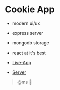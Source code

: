 # Cookie App

- modern ui/ux
- express server
- mongodb storage
- react at it's best

- [Live-App](https://cookies-app.herokuapp.com)
- [Server](https://cookies-app.herokuapp.com/api)

> @ms :metal:
